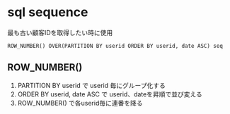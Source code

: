 # sql sequence
最も古い顧客IDを取得したい時に使用

```ROW_NUMBER() OVER(PARTITION BY userid ORDER BY userid, date ASC) seq```

## ROW_NUMBER()
1. PARTITION BY userid で userid 毎にグループ化する
2. ORDER BY userid, date ASC で userid、dateを昇順で並び変える
3. ROW_NUMBER() で各userid毎に連番を降る
